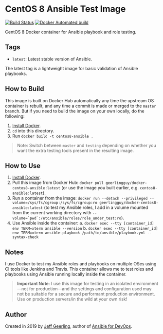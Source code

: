 # CentOS 8 Ansible Test Image

[![Build Status](https://travis-ci.com/geerlingguy/docker-centos8-ansible.svg?branch=master)](https://travis-ci.com/geerlingguy/docker-centos8-ansible) [![Docker Automated build](https://img.shields.io/docker/automated/geerlingguy/docker-centos8-ansible.svg?maxAge=2592000)](https://hub.docker.com/r/geerlingguy/docker-centos8-ansible/)

CentOS 8 Docker container for Ansible playbook and role testing.

## Tags

  - `latest`: Latest stable version of Ansible.

The latest tag is a lightweight image for basic validation of Ansible playbooks.

## How to Build

This image is built on Docker Hub automatically any time the upstream OS container is rebuilt, and any time a commit is made or merged to the `master` branch. But if you need to build the image on your own locally, do the following:

  1. [Install Docker](https://docs.docker.com/engine/installation/).
  2. `cd` into this directory.
  3. Run `docker build -t centos8-ansible .`

> Note: Switch between `master` and `testing` depending on whether you want the extra testing tools present in the resulting image.

## How to Use

  1. [Install Docker](https://docs.docker.com/engine/installation/).
  2. Pull this image from Docker Hub: `docker pull geerlingguy/docker-centos8-ansible:latest` (or use the image you built earlier, e.g. `centos8-ansible:latest`).
  3. Run a container from the image: `docker run --detach --privileged --volume=/sys/fs/cgroup:/sys/fs/cgroup:ro geerlingguy/docker-centos8-ansible:latest` (to test my Ansible roles, I add in a volume mounted from the current working directory with ``--volume=`pwd`:/etc/ansible/roles/role_under_test:ro``).
  4. Use Ansible inside the container:
    a. `docker exec --tty [container_id] env TERM=xterm ansible --version`
    b. `docker exec --tty [container_id] env TERM=xterm ansible-playbook /path/to/ansible/playbook.yml --syntax-check`

## Notes

I use Docker to test my Ansible roles and playbooks on multiple OSes using CI tools like Jenkins and Travis. This container allows me to test roles and playbooks using Ansible running locally inside the container.

> **Important Note**: I use this image for testing in an isolated environment—not for production—and the settings and configuration used may not be suitable for a secure and performant production environment. Use on production servers/in the wild at your own risk!

## Author

Created in 2019 by [Jeff Geerling](https://www.jeffgeerling.com/), author of [Ansible for DevOps](https://www.ansiblefordevops.com/).
